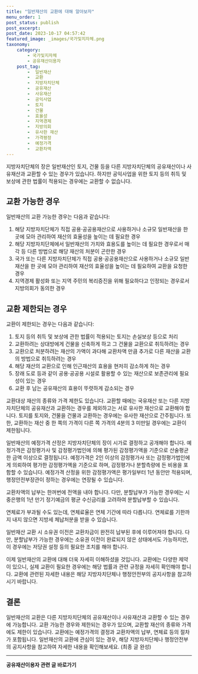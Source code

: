 ```yaml
---
title: "일반재산의 교환에 대해 알아보자"
menu_order: 1
post_status: publish
post_excerpt: 
post_date: 2023-10-17 04:57:42
featured_image: _images/국가및지자체.png
taxonomy:
    category:
        - 국가및지자체
        - 공유재산이용자
    post_tag:
        -  일반재산
        -  교환
        -  지방자치단체
        -  공유재산
        -  사유재산
        -  공익사업
        -  토지
        -  건물
        -  효율성
        -  지역경제
        -  지방의회
        -  유사한 재산
        -  가격평정
        -  예정가격
        -  교환차액
---
```



지방자치단체의 장은 일반재산인 토지, 건물 등을 다른 지방자치단체의 공유재산이나 사유재산과 교환할 수 있는 경우가 있습니다. 하지만 공익사업을 위한 토지 등의 취득 및 보상에 관한 법률이 적용되는 경우에는 교환할 수 없습니다.

## 교환 가능한 경우
일반재산의 교환 가능한 경우는 다음과 같습니다:

1. 해당 지방자치단체가 직접 공용·공공용재산으로 사용하거나 소규모 일반재산을 한 곳에 모아 관리하여 재산의 효율성을 높이는 데 필요한 경우
2. 해당 지방자치단체에서 일반재산의 가치와 효용도를 높이는 데 필요한 경우로서 매각 등 다른 방법으로 해당 재산의 처분이 곤란한 경우
3. 국가 또는 다른 지방자치단체가 직접 공용·공공용재산으로 사용하거나 소규모 일반재산을 한 곳에 모아 관리하여 재산의 효율성을 높이는 데 필요하여 교환을 요청한 경우
4. 지역경제 활성화 또는 지역 주민의 복리증진을 위해 필요하다고 인정되는 경우로서 지방의회가 동의한 경우

## 교환 제한되는 경우
교환이 제한되는 경우는 다음과 같습니다:

1. 토지 등의 취득 및 보상에 관한 법률이 적용되는 토지는 손실보상 등으로 처리
2. 교환하려는 상대방에게 건물을 신축하게 하고 그 건물을 교환으로 취득하려는 경우
3. 교환으로 처분하려는 재산의 가액이 과다해 교환차액 만큼 추가로 다른 재산을 교환의 방법으로 취득하려는 경우
4. 해당 재산의 교환으로 인해 인근재산의 효용을 현저히 감소하게 하는 경우
5. 장래 도로 등과 같이 공용·공공용 시설로 활용할 수 있는 재산으로 보존관리에 필요성이 있는 경우
6. 교환 후 남는 공유재산의 효용이 뚜렷하게 감소되는 경우

교환대상 재산의 종류와 가격 제한도 있습니다. 교환할 때에는 국유재산 또는 다른 지방자치단체의 공유재산과 교환하는 경우를 제외하고는 서로 유사한 재산으로 교환해야 합니다. 토지를 토지와, 건물을 건물과 교환하는 경우에는 유사한 재산으로 간주됩니다. 또한, 교환하는 재산 중 한 쪽의 가격이 다른 쪽 가격의 4분의 3 미만일 경우에는 교환이 제한됩니다.

일반재산의 예정가격 산정은 지방자치단체의 장이 시가로 결정하고 공개해야 합니다. 예정가격은 감정평가사 및 감정평가법인에 의해 평가된 감정평가액을 기준으로 산술평균한 금액 이상으로 결정됩니다. 예정가격은 2인 이상의 감정평가사 또는 감정평가법인에게 의뢰하여 평가한 감정평가액을 기준으로 하며, 감정평가나 분할측량에 든 비용을 포함할 수 있습니다. 예정가격 산정을 위한 감정평가액은 평가일부터 1년 동안만 적용되며, 행정안전부장관이 정하는 경우에는 연장될 수 있습니다.

교환차액의 납부는 한꺼번에 전액을 내야 합니다. 다만, 분할납부가 가능한 경우에는 시중은행의 1년 만기 정기예금의 평균 수신금리를 고려하여 분할납부할 수 있습니다. 

연체료가 부과될 수도 있는데, 연체료율은 연체 기간에 따라 다릅니다. 연체료를 기한까지 내지 않으면 지방세 체납처분을 받을 수 있습니다.

일반재산 교환 시 소유권 이전은 교환차금이 완전히 납부된 후에 이루어져야 합니다. 다만, 분할납부가 가능한 경우에는 소유권 이전이 완료되지 않은 상태에서도 가능하지만, 이 경우에는 저당권 설정 등의 필요한 조치를 해야 합니다.

이제 일반재산의 교환에 대해 더욱 자세히 이해하셨을 것입니다. 교환에는 다양한 제약이 있으니, 실제 교환이 필요한 경우에는 해당 법률과 관련 규정을 자세히 확인해야 합니다. 교환에 관련된 자세한 내용은 해당 지방자치단체나 행정안전부의 공지사항을 참고하시기 바랍니다.

## 결론
일반재산의 교환은 다른 지방자치단체의 공유재산이나 사유재산과 교환할 수 있는 경우에 가능합니다. 교환 가능한 경우와 제한되는 경우가 있으며, 교환할 재산의 종류와 가격에도 제한이 있습니다. 교환에는 예정가격의 결정과 교환차액의 납부, 연체료 등의 절차가 포함됩니다. 일반재산의 교환에 관심이 있는 경우, 해당 지방자치단체나 행정안전부의 공지사항을 참고하여 자세한 내용을 확인해보세요. (최종 글 완성)










<!-- wp:separator -->
<hr class="wp-block-separator has-alpha-channel-opacity"/>
<!-- /wp:separator -->

<!-- wp:group {"backgroundColor":"base","layout":{"type":"constrained"}} -->
<div class="wp-block-group has-base-background-color has-background"><!-- wp:paragraph {"align":"center","fontSize":"large"} -->
<p class="has-text-align-center has-large-font-size"><strong>공유재산이용자 관련 글 바로가기</strong></p>
<!-- /wp:paragraph -->


<!-- wp:latest-posts
{"categories":[{"id":1570,"count":19,"description":"","link":"https://uknowlaw.com/category/%ea%b3%b5%ec%9c%a0%ec%9e%ac%ec%82%b0%ec%9d%b4%ec%9a%a9%ec%9e%90/","name":"공유재산이용자","slug":"공유재산이용자","taxonomy":"category","parent":0,"meta":[],"_links":{"self":[{"href":"https://uknowlaw.com/wp-json/wp/v2/categories/1570"}],"collection":[{"href":"https://uknowlaw.com/wp-json/wp/v2/categories"}],"about":[{"href":"https://uknowlaw.com/wp-json/wp/v2/taxonomies/category"}],"wp:post_type":[{"href":"https://uknowlaw.com/wp-json/wp/v2/posts?categories=1570"}],"curies":[{"name":"wp","href":"https://api.w.org/{rel}","templated":true}]}}],"postsToShow":100,"excerptLength":28,"postLayout":"grid","columns":2,"featuredImageAlign":"left","featuredImageSizeSlug":"large","fontSize":"medium"} /--></div>
<!-- /wp:group -->